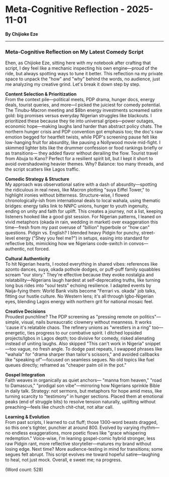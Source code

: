 # Meta-Cognitive Reflection - 2025-11-01

**By Chijioke Eze**

---

### Meta-Cognitive Reflection on My Latest Comedy Script

Ehen, as Chijioke Eze, sitting here with my notebook after crafting that script, I dey feel like a mechanic inspecting his own engine—proud of the ride, but always spotting ways to tune it better. This reflection na my private space to unpack the "how" and "why" behind the words, no audience, just me analyzing my creative grind. Let's break it down step by step.

**Content Selection & Prioritization**  
From the context pile—political meets, PDP drama, hunger docs, energy deals, tourist queries, and more—I picked the juiciest for comedy potential. The Tinubu-Macron meeting and $8bn energy investments screamed satire gold: big promises versus everyday Nigerian struggles like blackouts. I prioritized these because they tie into universal gripes—power outages, economic hope—making laughs land harder than abstract policy chats. The northern hunger crisis and PDP convention got emphasis too; the doc's raw emotion begged for heartfelt twists, while PDP's screening pause felt like low-hanging fruit for absurdity, like pausing a Nollywood movie mid-fight. I skimmed lighter bits like the drummer confession or food rankings briefly or as transitions— they added flavor without derailing the flow. Tourist travel from Abuja to Kano? Perfect for a resilient spirit bit, but I kept it short to avoid overshadowing heavier themes. Why? Balance: too many threads, and the script scatters like Lagos traffic.

**Comedic Strategy & Structure**  
My approach was observational satire with a dash of absurdity—spotting the ridiculous in real news, like Macron plotting "suya Eiffel Tower," to highlight ironies without bitterness. Structure-wise, I flowed chronologically-ish from international deals to local wahala, using thematic bridges: energy talks link to NNPC unions, hunger to youth ingenuity, ending on unity and faith for uplift. This creates a journey, not a list, keeping listeners hooked like a good gist session. For Nigerian patterns, I leaned on vivid metaphors (okada in rain, wedding in market) over exaggeration this time—fresh from my past overuse of "billion" hyperbole or "how can" questions. Pidgin vs. English? I blended heavy Pidgin for punchy, street-level energy ("Shey you feel me?") in setups, easing into standard for reflective bits, mimicking how we Nigerians code-switch in convos—authentic, not forced.

**Cultural Authenticity**  
To hit Nigerian hearts, I rooted everything in shared vibes: references like azonto dances, suya, okada pothole dodges, or puff-puff family squabbles scream "our story." They're effective because they evoke nostalgia and relatability—Nigerians laugh hardest at self-deprecating truths, like turning long bus rides into "soul tests" echoing resilience. I adapted events by Naija-fying them: World Bank visits become "Ferrari vs. okada" job talks, fitting our hustle culture. No Western lens; it's all through Igbo-Nigerian eyes, blending Lagos energy with northern grit for national mosaic feel.

**Creative Decisions**  
Proudest punchline? The PDP screening as "pressing remote on politics"—simple, visual, nails bureaucratic clownery without meanness. It works 'cause it's relatable chaos. The refinery unions as "wrestlers in a ring" too—energetic, ties progress to our combative spirit. I ditched lopsided projects/Igbos in Lagos depth; too divisive for comedy, risked alienating instead of uniting laughs. Also skipped "This can't work in Nigeria" snippet—too vague, no fresh angle. To dodge past repeats, I swapped phrases like "wahala" for "drama sharper than tailor's scissors," and avoided callbacks like "speaking of"—focused on seamless segues. No old topics like fuel queues directly; reframed as "cheaper palm oil in the pot."

**Gospel Integration**  
Faith weaves in organically as quiet anchors— "manna from heaven," "road to Damascus," "prodigal son vibe"—mirroring how Nigerians sprinkle Bible in daily talk. Strategy: not sermons, but metaphors for hope amid mess, like turning scarcity to "testimony" in hunger sections. Placed them at emotional peaks (end of struggle bits) to resolve tension naturally, uplifting without preaching—feels like church chit-chat, not altar call.

**Learning & Evolution**  
From past scripts, I learned to cut fluff; those 1300-word beasts dragged, so this one's tighter, punchier at around 800. Evolved by varying rhythm—no endless exaggerations, more poetic flows like "grace whispering redemption." Voice-wise, I'm leaning gospel-comic hybrid stronger, less raw Pidgin rant, more reflective storyteller—matures my brand without losing edge. Next time? More audience-testing in mind for transitions; some segues felt abrupt. This script evolves me toward hopeful satire—laughing to heal, not just mock. Overall, e sweet me; na progress.

(Word count: 528)